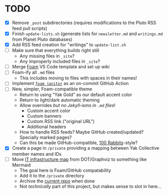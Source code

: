 # TODO

- [x] Remove `_post` subdirectories (requires modifications to the Pluto RSS feed pull scripts)
- [x] Finish `update-lists.sh` (generate lists for `newsletter.md` and `writings.md` from Planet Pluto databases)
- [x] Add RSS feed creation for "writings" to `update-list.sh`
- [ ] Make sure that everything builds right still
	- Any missing files in `_site`?
	- Any improperly included files in `_site`?
- [ ] Merge [Foam](https://foambubble.github.io/foam/) VS Code template and set up wiki
- [ ] Foam-ify all `.md` files
	- This includes moving to files with spaces in their names!
- [ ] Implement [`foam janitor`](https://github.com/foambubble/foam-cli) as an on-commit GitHub Action
- [ ] New, simpler, Foam-compatible theme
	- Return to using "Yak Gold" as our default accent color
	- Return to light/dark automatic theming
	- Allow overrides *but no Jekyll-isms in `.md` files*!
		- Custom accent color
		- Custom banners
		- Custom RSS link ("original URL")
		- Additional headers
	- How to handle RSS feeds? Maybe GitHub created/updated? Specially marked pages?
	- Can this be made GitHub-compatible, [100 Rabbits](https://100r.co/site/home.html)-style?
- [x] Create a page in `/private` providing a mapping between Yak Collective member names and IDs
- [ ] Move [IT infrastructure map](https://roamresearch.com/#/app/ArtOfGig/page/w6uAG9Pig) from DOT/Graphviz to something like Mermaid
	- The goal here is Foam/GitHub compatability
	- Add it to the `/private` directory
	- Archive the [current repo](https://github.com/The-Yak-Collective/infrastructure-map) when done
	- Not *technically* part of this project, but makes sense to slot in here...
